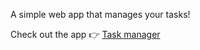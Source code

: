 A simple web app that manages your tasks!

Check out the app 👉 [Task manager](https://task-manager-gokul.herokuapp.com/)